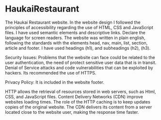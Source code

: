 # HaukaiRestaurant
The Haukai Restaurant website.
In the website design I followed the principles of accessibility regarding the use of HTML, CSS and JavaScript files.
I have used semantic elements and descriptive links. Declare the language for screen readers.
The website was written in plain english, following the standards with the elements head, nav, main, list, section, article and footer.
I have used headings (h1), and subheadings (h2), (h3).


Security Issues:
Problems that the website can face could be related to the user authentication, the need of protect sensitive user data that is in transit.
Denial of Service attacks and code vulnerabilities that can be exploited by hackers.
Its recommended the use of HTTPS.

Privacy Policy:
It is included in the website footer.

HTTP allows the retrieval of resources stored in web servers, such as Html, CSS, and JavaScript files.
Content Delivery Networks (CDN) improve websites loading times.
The role of the HTTP caching is to keep updates copies of the original website.
The CDN delivers its content from a server located close to the website user, making the response time faster.



